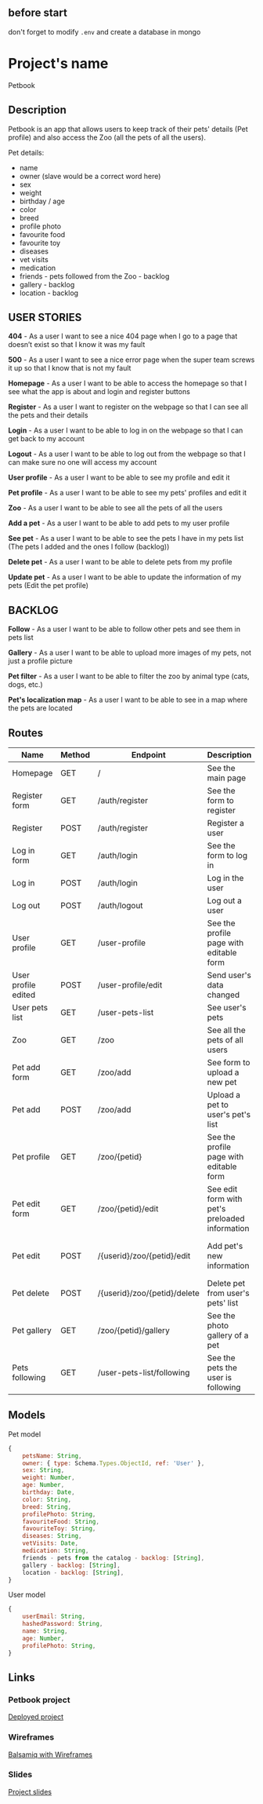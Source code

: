 

## before start

don't forget to modify `.env` and create a database in mongo




# Project's name

Petbook

## Description

Petbook is an app that allows users to keep track of their pets' details (Pet profile) and also access the Zoo (all the pets of all the users).

Pet details:
- name
- owner (slave would be a correct word here)
- sex
- weight
- birthday / age
- color
- breed
- profile photo
- favourite food
- favourite toy
- diseases
- vet visits 
- medication
- friends - pets followed from the Zoo - backlog
- gallery - backlog
- location - backlog


## USER STORIES

**404** - As a user I want to see a nice 404 page when I go to a page that doesn’t exist so that I know it was my fault

**500** - As a user I want to see a nice error page when the super team screws it up so that I know that is not my fault

**Homepage** - As a user I want to be able to access the homepage so that I see what the app is about and login and register buttons

**Register** - As a user I want to register on the webpage so that I can see all the pets and their details

**Login** - As a user I want to be able to log in on the webpage so that I can get back to my account

**Logout** - As a user I want to be able to log out from the webpage so that I can make sure no one will access my account

**User profile** - As a user I want to be able to see my profile and edit it

**Pet profile** - As a user I want to be able to see my pets' profiles and edit it

**Zoo** - As a user I want to be able to see all the pets of all the users

**Add a pet** - As a user I want to be able to add pets to my user profile

**See pet** - As a user I want to be able to see the pets I have in my pets list (The pets I added and the ones I follow (backlog))

**Delete pet** - As a user I want to be able to delete pets from my profile

**Update pet** - As a user I want to be able to update the information of my pets (Edit the pet profile)


## BACKLOG

**Follow** - As a user I want to be able to follow other pets and see them in pets list

**Gallery** - As a user I want to be able to upload more images of my pets, not just a profile picture

**Pet filter** - As a user I want to be able to filter the zoo by animal type (cats, dogs, etc.)

**Pet's localization map** - As a user I want to be able to see in a map where the pets are located


## Routes

| Name                 | Method | Endpoint                      | Description                                      | Body                                  | Redirects               |
| -------------------- | ------ | ----------------------------- | ------------------------------------------------ | ------------------------------------- | ----------------------- |
| Homepage             | GET    | /                             | See the main page                                |                                       |                         |
| Register form        | GET    | /auth/register                | See the form to register                         |                                       |                         |
| Register             | POST   | /auth/register                | Register a user                                  | { mail, password }                    | /user-profile           |
| Log in form          | GET    | /auth/login                   | See the form to log in                           |                                       |                         |
| Log in               | POST   | /auth/login                   | Log in the user                                  | { mail, password }                    | /zoo                    |
| Log out              | POST   | /auth/logout                  | Log out a user                                   |                                       | /                       |
| User profile         | GET    | /user-profile                 | See the profile page with editable form          |                                       |                         |
| User profile edited  | POST   | /user-profile/edit            | Send user's data changed                         | { user_email, password }              | /user-profile           |
| User pets list       | GET    | /user-pets-list               | See user's pets                                  |                                       |                         |
| Zoo                  | GET    | /zoo                          | See all the pets of all users                    |                                       |                         |
| Pet add form         | GET    | /zoo/add                      | See form to upload a new pet                     |                                       |                         |
| Pet add              | POST   | /zoo/add                      | Upload a pet to user's pet's list                | { name, sex, bday, color, etc. }      | /user-pets-list/{petid} |
| Pet profile          | GET    | /zoo/{petid}                  | See the profile page with editable form          |                                       |                         |
| Pet edit form        | GET    | /zoo/{petid}/edit             | See edit form with pet's preloaded information   |                                       |                         |
| Pet edit             | POST   | /{userid}/zoo/{petid}/edit    | Add pet's new information                        | { name, sex, bday, color, etc. }      | /user-pets-list/{petid} |
| Pet delete           | POST   | /{userid}/zoo/{petid}/delete  | Delete pet from user's pets' list                |                                       | /user-pets-list         |
| Pet gallery          | GET    | /zoo/{petid}/gallery          | See the photo gallery of a pet                   |                                       |                         |
| Pets following       | GET    | /user-pets-list/following     | See the pets the user is following               |                                       |                         |


## Models

Pet model

```js
{
    petsName: String,
    owner: { type: Schema.Types.ObjectId, ref: 'User' },
    sex: String,
    weight: Number,
    age: Number,
    birthday: Date,
    color: String,
    breed: String,
    profilePhoto: String,
    favouriteFood: String,
    favouriteToy: String,
    diseases: String,
    vetVisits: Date,
    medication: String,
    friends - pets from the catalog - backlog: [String],
    gallery - backlog: [String],
    location - backlog: [String],
}
```


User model

```js
{
    userEmail: String,
    hashedPassword: String,
    name: String,
    age: Number,
    profilePhoto: String,
}
```



## Links

### Petbook project

[Deployed project](...)

### Wireframes

[Balsamiq with Wireframes](https://balsamiq.cloud/sfay0an/pkdw0r4/r2278)                 

### Slides

[Project slides](...)
